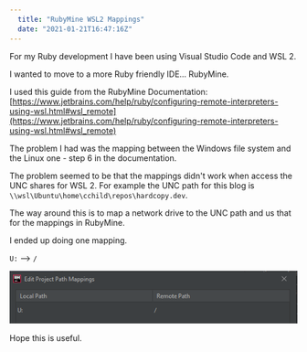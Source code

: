 ```yaml
---
  title: "RubyMine WSL2 Mappings"
  date: "2021-01-21T16:47:16Z"
---
```


For my Ruby development I have been using Visual Studio Code and WSL 2.

I wanted to move to a more Ruby friendly IDE... RubyMine.

I used this guide from the RubyMine Documentation: [https://www.jetbrains.com/help/ruby/configuring-remote-interpreters-using-wsl.html#wsl_remote](https://www.jetbrains.com/help/ruby/configuring-remote-interpreters-using-wsl.html#wsl_remote)

The problem I had was the mapping between the Windows file system and the Linux one - step 6 in the documentation.

The problem seemed to be that the mappings didn't work when access the UNC shares for WSL 2. For example the UNC path for this blog is `\\wsl\Ubuntu\home\cchild\repos\hardcopy.dev`.

The way around this is to map a network drive to the UNC path and us that for the mappings in RubyMine.

I ended up doing one mapping. 

`U:` --> `/`

![Rubymine WSL 2 Mapping](rubymine-wsl-mapping.png)

Hope this is useful.
